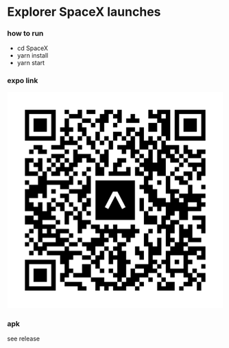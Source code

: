 # Explorer SpaceX launches

### how to run
- cd SpaceX
- yarn install
- yarn start

### expo link
![Screenshot](expo_link.svg)

### apk
see release